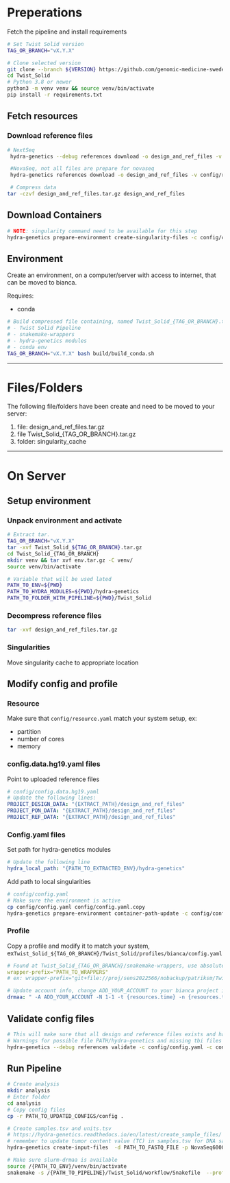# Preperations
Fetch the pipeline and install requirements

```bash
# Set Twist Solid version
TAG_OR_BRANCH="vX.Y.X"

# Clone selected version
git clone --branch ${VERSION} https://github.com/genomic-medicine-sweden/Twist_Solid.git
cd Twist_Solid
# Python 3.8 or newer
python3 -m venv venv && source venv/bin/activate
pip install -r requirements.txt
```

## Fetch resources

### Download reference files

```bash
# NextSeq
 hydra-genetics --debug references download -o design_and_ref_files -v config/references/design_files.hg19.yaml -v config/references/nextseq.hg19.pon.yaml -v config/references/references.hg19.yaml

 #NovaSeq, not all files are prepare for novaseq
 hydra-genetics references download -o design_and_ref_files -v config/references/design_files.hg19.yaml -v config/references/novaseq.hg19.pon.yaml -v config/references/references.hg19.yaml

 # Compress data
tar -czvf design_and_ref_files.tar.gz design_and_ref_files
```

## Download  Containers
```bash
# NOTE: singularity command need to be available for this step
hydra-genetics prepare-environment create-singularity-files -c config/config.yaml -o singularity_cache 
```

## Environment

Create an environment, on a computer/server with access to internet, that can be moved to bianca.

Requires:

 - conda

```bash
# Build compressed file containing, named Twist_Solid_{TAG_OR_BRANCH}.tar.gz
# - Twist Solid Pipeline
# - snakemake-wrappers
# - hydra-genetics modules
# - conda env
TAG_OR_BRANCH="vX.Y.X" bash build/build_conda.sh
```

---

# Files/Folders
The following file/folders have been create and need to be moved to your server:

1. file: design_and_ref_files.tar.gz
2. file Twist_Solid_{TAG_OR_BRANCH}.tar.gz
3. folder: singularity_cache 

---

# On Server

## Setup environment


### Unpack environment and activate
```bash
# Extract tar.
TAG_OR_BRANCH="vX.Y.X"
tar -xvf Twist_Solid_${TAG_OR_BRANCH}.tar.gz
cd Twist_Solid_{TAG_OR_BRANCH}
mkdir venv && tar xvf env.tar.gz -C venv/
source venv/bin/activate

# Variable that will be used lated
PATH_TO_ENV=${PWD}
PATH_TO_HYDRA_MODULES=${PWD}/hydra-genetics
PATH_TO_FOLDER_WITH_PIPELINE=${PWD}/Twist_Solid
```

### Decompress reference files

```bash
tar -xvf design_and_ref_files.tar.gz
```

### Singularities
Move singularity cache to appropriate location

## Modify config and profile

### Resource

Make sure that ```config/resource.yaml``` match your system setup, ex:
 - partition
 - number of cores
 - memory

### config.data.hg19.yaml files

Point to uploaded reference files
```yaml
# config/config.data.hg19.yaml
# Update the following lines:
PROJECT_DESIGN_DATA: "{EXTRACT_PATH}/design_and_ref_files"
PROJECT_PON_DATA: "{EXTRACT_PATH}/design_and_ref_files"
PROJECT_REF_DATA: "{EXTRACT_PATH}/design_and_ref_files"
```

### Config.yaml files

Set path for hydra-genetics modules
```yaml
# Update the following line
hydra_local_path: "{PATH_TO_EXTRACTED_ENV}/hydra-genetics"
```

Add path to local singularities
```bash
# config/config.yaml
# Make sure the environment is active
cp config/config.yaml config/config.yaml.copy
hydra-genetics prepare-environment container-path-update -c config/config.yaml.copy -n config/config.yaml -p ${PATH_TO_singularity_cache}
```

### Profile

Copy a profile and modify it to match your system, ex```Twist_Solid_${TAG_OR_BRANCH}/Twist_Solid/profiles/bianca/config.yaml```
```yaml
# Found at Twist_Solid_{TAG_OR_BRANCH}/snakemake-wrappers, use absolute_path with 'git+file:/'
wrapper-prefix="PATH_TO_WRAPPERS"
# ex: wrapper-prefix="git+file://proj/sens2022566/nobackup/patriksm/Twist_Solid_add-{TAG_OR_BRANCH}/snakemake-wrappers/"

# Update account info, change ADD_YOUR_ACCOUNT to your bianca project id
drmaa: " -A ADD_YOUR_ACCOUNT -N 1-1 -t {resources.time} -n {resources.threads} --mem={resources.mem_mb} --mem-per-cpu={resources.mem_per_cpu} --mem-per-cpu={resources.mem_per_cpu} --partition={resources.partition} -J {rule} -e slurm_out/{rule}_%j.err -o slurm_out/{rule}_%j.out"
```

## Validate config files

```bash
# This will make sure that all design and reference files exists and haven't changed
# Warnings for possible file PATH/hydra-genetics and missing tbi files in config can be ignored
hydra-genetics --debug references validate -c config/config.yaml -c config/config.data.hg19.yaml -v config/references/design_files.hg19.yaml -v config/references/nextseq.hg19.pon.yaml -v config/references/references.hg19.yaml  -p ${PATH_TO_design_and_ref_files} 
```

## Run Pipeline

```bash
# Create analysis
mkdir analysis
# Enter folder
cd analysis
# Copy config files
cp -r PATH_TO_UPDATED_CONFIGS/config .

# Create samples.tsv and units.tsv
# https://hydra-genetics.readthedocs.io/en/latest/create_sample_files/
# remember to update tumor content value (TC) in samples.tsv for DNA samples 
hydra-genetics create-input-files  -d PATH_TO_FASTQ_FILE -p NovaSeq6000 -a AGATCGGAAGAGCACACGTCTGAACTCCAGTCA,AGATCGGAAGAGCGTCGTGTAGGGAAAGAGTGT

# Make sure slurm-drmaa is available
source /{PATH_TO_ENV}/venv/bin/activate
snakemake -s /{PATH_TO_PIPELINE}/Twist_Solid/workflow/Snakefile  --profile ${PATH_TO_UPDATED_PROFILE}/Twist_Solid/profiles/bianca
```